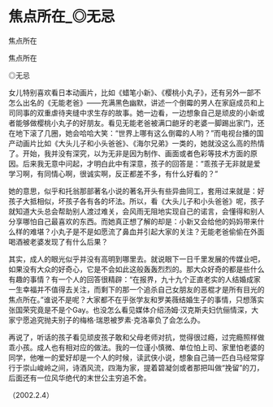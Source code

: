 # 焦点所在_◎无忌

焦点所在

焦点所在

◎无忌

女儿特别喜欢看日本动画片，比如《蜡笔小新》、《樱桃小丸子》，还有另外一部不怎么出名的《无能老爸》——充满黑色幽默，讲述一个倒霉的男人在家庭成员和上司同事的双重虐待夹缝中求生存的故事。她一边看，一边想象自己是顽皮的小新或者能够做樱桃小丸子的好朋友。看见无能老爸被满口龅牙的老婆一脚踢出家门，还在地下滚了几圈，她会哈哈大笑：“世界上哪有这么倒霉的人哟？”而电视台播的国产动画片比如《大头儿子和小头爸爸》、《海尔兄弟》一类的，她就没这么高的热情了。开始，我并没有深究，以为无非是因为制作、画面或者色彩等技术方面的原因。后来我无意中问起，才明白此中有深意，孩子的回答是：“乖孩子无非就是爱学习啊，有同情心啊，很诚实啊，反正都差不多，有什么好看的？”

她的意思，似乎和托翁那部著名小说的著名开头有些异曲同工，套用过来就是：好孩子大抵相似，坏孩子各有各的坏法。所以，看《大头儿子和小头爸爸》呢，孩子就知道大头总会帮助别人渡过难关，会风雨无阻地实现自己的诺言，会懂得和别人分享哪怕自己最喜欢的东西。而她真正想了解的却是：小新又会给他的妈妈带来什么样的难堪？小丸子是不是如愿流了鼻血并引起大家的关注？无能老爸偷偷在外面喝酒被老婆发现了有什么后果？

其实，成人的眼光似乎并没有高明到哪里去。就说眼下一日千里发展的传媒业吧，如果没有大众的好奇心，它是不会如此这般轰轰烈烈的。那大众好奇的都是些什么有趣的事情？有一个人的回答很精辟：“在报界，九十九个正直老实的人结婚成家一生幸福并不值得去关注，而剩下的那一个追杀自己女朋友的恶棍才是所有目光的焦点所在。”谁说不是呢？大家都不在乎张学友和罗美薇结婚生子的事情，只想落实张国荣究竟是不是个Gay。也没怎么看见媒体介绍汤姆·汉克斯夫妇伉俪情深，大家宁愿追究抛夫别子的梅格·瑞恩被罗素·克洛辜负了会怎么办。

再说了，听话的孩子看见顽皮孩子敢和父母老师对抗，觉得很过瘾，过完瘾照样做乖小孩。成人也有相对应的做法。我的一位谨小慎微、单位怕上司、家里怕老婆的同学，他唯一的爱好却是一个人的时候，读武侠小说，想象自己骑一匹白马经常穿行于崇山峻岭之间，诗酒风流，四海为家，提着碧凝剑或者那把叫做“挽留”的刀，后面还有一位风华绝代的末世公主穷追不舍。

（2002.2.4）